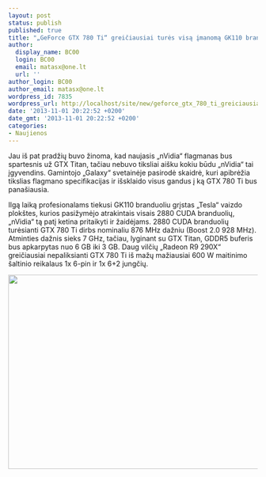 ```yaml
---
layout: post
status: publish
published: true
title: "„GeForce GTX 780 Ti“ greičiausiai turės visą įmanomą GK110 branduolio jėgą"
author:
  display_name: BC00
  login: BC00
  email: matasx@one.lt
  url: ''
author_login: BC00
author_email: matasx@one.lt
wordpress_id: 7835
wordpress_url: http://localhost/site/new/geforce_gtx_780_ti_greiciausiai_tures_visa_gk110_branduolio_jega/
date: '2013-11-01 20:22:52 +0200'
date_gmt: '2013-11-01 20:22:52 +0200'
categories:
- Naujienos
---
```

<p>
	Jau i&scaron; pat pradžių buvo žinoma, kad naujasis &bdquo;nVidia&ldquo; flagmanas bus spartesnis už GTX Titan, tačiau nebuvo tiksliai ai&scaron;ku kokiu būdu &bdquo;nVidia&ldquo; tai įgyvendins. Gamintojo &bdquo;Galaxy&ldquo; svetainėje pasirodė skaidrė, kuri apibrėžia tikslias flagmano specifikacijas ir i&scaron;sklaido visus gandus į ką GTX 780 Ti bus pana&scaron;iausia.</p>
<p>
	Ilgą laiką profesionalams tiekusi GK110 branduoliu grįstas &bdquo;Tesla&ldquo; vaizdo plok&scaron;tes, kurios pasižymėjo atrakintais visais 2880 CUDA branduolių, &bdquo;nVidia&ldquo; tą patį ketina pritaikyti ir žaidėjams. 2880 CUDA branduolių turėsianti GTX 780 Ti dirbs nominaliu 876 MHz dažniu (Boost 2.0 928 MHz). Atminties dažnis sieks 7 GHz, tačiau, lyginant su GTX Titan, GDDR5 buferis bus apkarpytas nuo 6 GB iki 3 GB. Daug vilčių &bdquo;Radeon R9 290X&ldquo; greičiausiai nepaliksianti GTX 780 Ti i&scaron; mažų mažiausiai 600 W maitinimo &scaron;altinio reikalaus 1x 6-pin ir 1x 6+2 jungčių.</p>
<p>
	<a href="http://technews.lt/userfiles/GTX780Tispecsbygalaxy.jpg"><img alt="" src="http://technews.lt/userfiles/GTX780Tispecsbygalaxy.jpg" style="width: 520px; height: 393px;" /></a></p>
